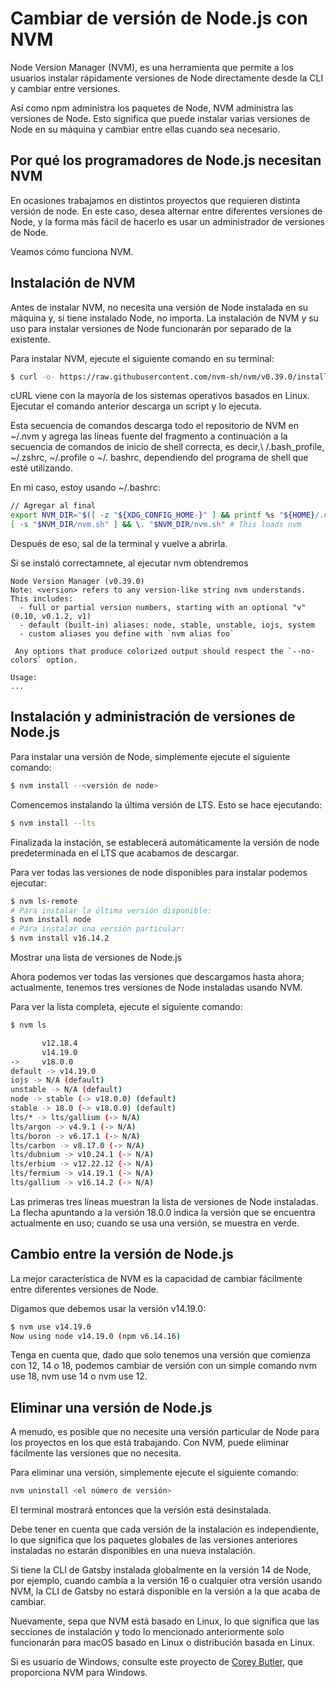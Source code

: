 # Cambiar de versión de Node.js con NVM

Node Version Manager (NVM), es una herramienta que permite a los usuarios instalar rápidamente versiones de Node directamente desde la CLI y cambiar entre versiones.

Así como npm administra los paquetes de Node, NVM administra las versiones de Node. Esto significa que puede instalar varias versiones de Node en su máquina y cambiar entre ellas cuando sea necesario.

## Por qué los programadores de Node.js necesitan NVM

En ocasiones trabajamos en distintos proyectos que requieren distinta versión de node. En este caso, desea alternar entre diferentes versiones de Node, y la forma más fácil de hacerlo es usar un administrador de versiones de Node.

Veamos cómo funciona NVM.

## Instalación de NVM

Antes de instalar NVM, no necesita una versión de Node instalada en su máquina y, si tiene instalado Node, no importa. La instalación de NVM y su uso para instalar versiones de Node funcionarán por separado de la existente.

Para instalar NVM, ejecute el siguiente comando en su terminal:

```bash
$ curl -o- https://raw.githubusercontent.com/nvm-sh/nvm/v0.39.0/install.sh | bash
```

cURL viene con la mayoría de los sistemas operativos basados en Linux. Ejecutar el comando anterior descarga un script y lo ejecuta.

Esta secuencia de comandos descarga todo el repositorio de NVM en ~/.nvm y agrega las líneas fuente del fragmento a continuación a la secuencia de comandos de inicio de shell correcta, es decir,\ /.bash_profile, ~/.zshrc, ~/.profile o ~/. bashrc, dependiendo del programa de shell que esté utilizando.

En mi caso, estoy usando ~/.bashrc:

```bash
// Agregar al final
export NVM_DIR="$([ -z "${XDG_CONFIG_HOME-}" ] && printf %s "${HOME}/.nvm" || printf %s "${XDG_CONFIG_HOME}/nvm")"
[ -s "$NVM_DIR/nvm.sh" ] && \. "$NVM_DIR/nvm.sh" # This loads nvm
```

Después de eso, sal de la terminal y vuelve a abrirla.

Si se instaló correctamnete, al ejecutar nvm obtendremos

```
Node Version Manager (v0.39.0)
Note: <version> refers to any version-like string nvm understands. This includes:
  - full or partial version numbers, starting with an optional "v" (0.10, v0.1.2, v1)
  - default (built-in) aliases: node, stable, unstable, iojs, system
  - custom aliases you define with `nvm alias foo`

 Any options that produce colorized output should respect the `--no-colors` option.

Usage:
...
```

## Instalación y administración de versiones de Node.js

Para instalar una versión de Node, simplemente ejecute el siguiente comando:

```bash
$ nvm install --<versión de node>
```

Comencemos instalando la última versión de LTS. Esto se hace ejecutando:

```bash
$ nvm install --lts
```

Finalizada la instación, se establecerá automáticamente la versión de node predeterminada en el LTS que acabamos de descargar.

Para ver todas las versiones de node disponibles para instalar podemos ejecutar:

```bash
$ nvm ls-remote
# Para instalar la última versión disponible:
$ nvm install node
# Para instalar una versión particular:
$ nvm install v16.14.2
```

Mostrar una lista de versiones de Node.js

Ahora podemos ver todas las versiones que descargamos hasta ahora; actualmente, tenemos tres versiones de Node instaladas usando NVM.

Para ver la lista completa, ejecute el siguiente comando:

```bash
$ nvm ls

       v12.18.4
       v14.19.0
->     v18.0.0
default -> v14.19.0
iojs -> N/A (default)
unstable -> N/A (default)
node -> stable (-> v18.0.0) (default)
stable -> 18.0 (-> v18.0.0) (default)
lts/* -> lts/gallium (-> N/A)
lts/argon -> v4.9.1 (-> N/A)
lts/boron -> v6.17.1 (-> N/A)
lts/carbon -> v8.17.0 (-> N/A)
lts/dubnium -> v10.24.1 (-> N/A)
lts/erbium -> v12.22.12 (-> N/A)
lts/fermium -> v14.19.1 (-> N/A)
lts/gallium -> v16.14.2 (-> N/A)
```

Las primeras tres líneas muestran la lista de versiones de Node instaladas. La flecha apuntando a la versión 18.0.0 indica la versión que se encuentra actualmente en uso; cuando se usa una versión, se muestra en verde.

## Cambio entre la versión de Node.js

La mejor característica de NVM es la capacidad de cambiar fácilmente entre diferentes versiones de Node.

Digamos que debemos usar la versión v14.19.0:

```bash
$ nvm use v14.19.0
Now using node v14.19.0 (npm v6.14.16)
```

Tenga en cuenta que, dado que solo tenemos una versión que comienza con 12, 14 o 18, podemos cambiar de versión con un simple comando nvm use 18, nvm use 14 o nvm use 12.

## Eliminar una versión de Node.js

A menudo, es posible que no necesite una versión particular de Node para los proyectos en los que está trabajando. Con NVM, puede eliminar fácilmente las versiones que no necesita.

Para eliminar una versión, simplemente ejecute el siguiente comando:

```bash
nvm uninstall <el número de versión>
```

El terminal mostrará entonces que la versión está desinstalada.

Debe tener en cuenta que cada versión de la instalación es independiente, lo que significa que los paquetes globales de las versiones anteriores instaladas no estarán disponibles en una nueva instalación.

Si tiene la CLI de Gatsby instalada globalmente en la versión 14 de Node, por ejemplo, cuando cambia a la versión 16 o cualquier otra versión usando NVM, la CLI de Gatsby no estará disponible en la versión a la que acaba de cambiar.

Nuevamente, sepa que NVM está basado en Linux, lo que significa que las secciones de instalación y todo lo mencionado anteriormente solo funcionarán para macOS basado en Linux o distribución basada en Linux.

Si es usuario de Windows, consulte este proyecto de <a href="https://github.com/coreybutler/nvm-windows" _target="blanc">Corey Butler</a>, que proporciona NVM para Windows.
